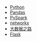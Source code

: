  - [Python](python.md)
 - [Pandas](pandas.md)
 - [PySpark](pyspark.md)
 - [networkx](networkx.md)
 - [大数据之路](大数据之路.md)
 - [Flask](flask.md)
 <!-- - [Atlas](atlas.md)
 - [JanusGraph](janusgraph.md)
 - [HugeGraph](hugegraph.md) -->